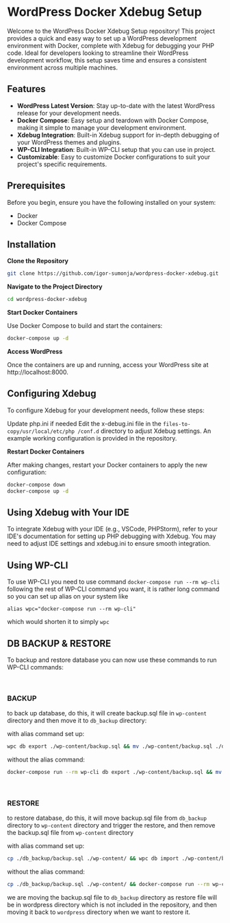 # WordPress Docker Xdebug Setup

Welcome to the WordPress Docker Xdebug Setup repository! This project provides a quick and easy way to set up a WordPress development environment with Docker, complete with Xdebug for debugging your PHP code. Ideal for developers looking to streamline their WordPress development workflow, this setup saves time and ensures a consistent environment across multiple machines.

## Features

- **WordPress Latest Version**: Stay up-to-date with the latest WordPress release for your development needs.
- **Docker Compose**: Easy setup and teardown with Docker Compose, making it simple to manage your development environment.
- **Xdebug Integration**: Built-in Xdebug support for in-depth debugging of your WordPress themes and plugins.
- **WP-CLI Integration**: Built-in WP-CLI setup that you can use in project.
- **Customizable**: Easy to customize Docker configurations to suit your project's specific requirements.

## Prerequisites

Before you begin, ensure you have the following installed on your system:
- Docker
- Docker Compose

## Installation

**Clone the Repository**

```bash
git clone https://github.com/igor-sumonja/wordpress-docker-xdebug.git
```

**Navigate to the Project Directory**

```bash
cd wordpress-docker-xdebug
```

**Start Docker Containers**

Use Docker Compose to build and start the containers:

```bash
docker-compose up -d
```

**Access WordPress**

Once the containers are up and running, access your WordPress site at http://localhost:8000.


## Configuring Xdebug
To configure Xdebug for your development needs, follow these steps:

Update php.ini if needed
Edit the x-debug.ini file in the `files-to-copy/usr/local/etc/php
/conf.d` directory to adjust Xdebug settings. An example working configuration is provided in the repository.

**Restart Docker Containers**

After making changes, restart your Docker containers to apply the new configuration:
```bash
docker-compose down
docker-compose up -d
```

## Using Xdebug with Your IDE

To integrate Xdebug with your IDE (e.g., VSCode, PHPStorm), refer to your IDE's documentation for setting up PHP debugging with Xdebug. You may need to adjust IDE settings and xdebug.ini to ensure smooth integration.

## Using WP-CLI

To use WP-CLI you need to use command `docker-compose run --rm wp-cli` following the rest of WP-CLI command you want, it is rather long command so you can set up alias on your system like
```
alias wpc="docker-compose run --rm wp-cli"
```
which would shorten it to simply `wpc`

## DB BACKUP & RESTORE

To backup and restore database you can now use these commands to run WP-CLI commands:

<br>

### BACKUP
to back up database, do this, it will create backup.sql file in `wp-content` directory and then move it to `db_backup` directory:

with alias command set up:
```bash
wpc db export ./wp-content/backup.sql && mv ./wp-content/backup.sql ./db_backup
```
without the alias command:
```bash
docker-compose run --rm wp-cli db export ./wp-content/backup.sql && mv ./wp-content/backup.sql ./db_backup
```
<br>

### RESTORE
to restore database, do this, it will move backup.sql file from `db_backup` directory to `wp-content` directory and trigger the restore, and then remove the backup.sql file from `wp-content` directory

with alias command set up:
```bash
cp ./db_backup/backup.sql ./wp-content/ && wpc db import ./wp-content/backup.sql && rm ./wp-content/backup.sql
```
without the alias command:
```bash
cp ./db_backup/backup.sql ./wp-content/ && docker-compose run --rm wp-cli db import ./wp-content/backup.sql && rm ./wp-content/backup.sql
```


we are moving the backup.sql file to `db_backup` directory as restore file will be in wordpress directory
which is not included in the repository, and then moving it back to `wordpress` directory when we want
to restore it.